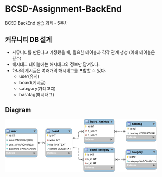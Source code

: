 # BCSD-Assignment-BackEnd
BCSD BackEnd 실습 과제 - 5주차

## 커뮤니티 DB 설계
- 커뮤니티를 만든다고 가정했을 때, 필요한 테이블과 각각 관계 생성 (아래 테이블은 필수)
- 해시태그 테이블에는 해시태그의 정보만 담겨있다.
- 하나의 게시글은 여러개의 해시태그를 포함할 수 있다.
  - user(유저)
  - board(게시글)
  - category(카테고리)
  - hashtag(해시태그)

## Diagram
![Diagram.svg](./Diagram.svg)